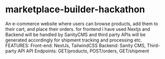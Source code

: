 # marketplace-builder-hackathon
An e-commerce website where users can browse products, add them to their cart, and place their orders. for frontend i have used Nextjs and Backend will be handled by SanityCMS and third party APIs will be generated accordingly for shipment tracking and processing etc. 
FEATURES:
Front-end: NextJs, TailwindCSS
Backend: Sanity CMS, Third-party API
API Endpoints: GET/products, POST/orders, GET/shipment
